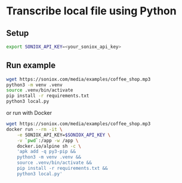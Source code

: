 # Transcribe local file using Python

## Setup

```sh
export SONIOX_API_KEY=<your_soniox_api_key>
```

## Run example

```sh
wget https://soniox.com/media/examples/coffee_shop.mp3
python3 -m venv .venv
source .venv/bin/activate
pip install -r requirements.txt
python3 local.py
```

or run with Docker

```sh
wget https://soniox.com/media/examples/coffee_shop.mp3
docker run --rm -it \
    -e SONIOX_API_KEY=$SONIOX_API_KEY \
    -v `pwd`:/app -w /app \
    docker.io/alpine sh -c \
    'apk add -q py3-pip &&
    python3 -m venv .venv &&
    source .venv/bin/activate &&
    pip install -r requirements.txt &&
    python3 local.py'
```
